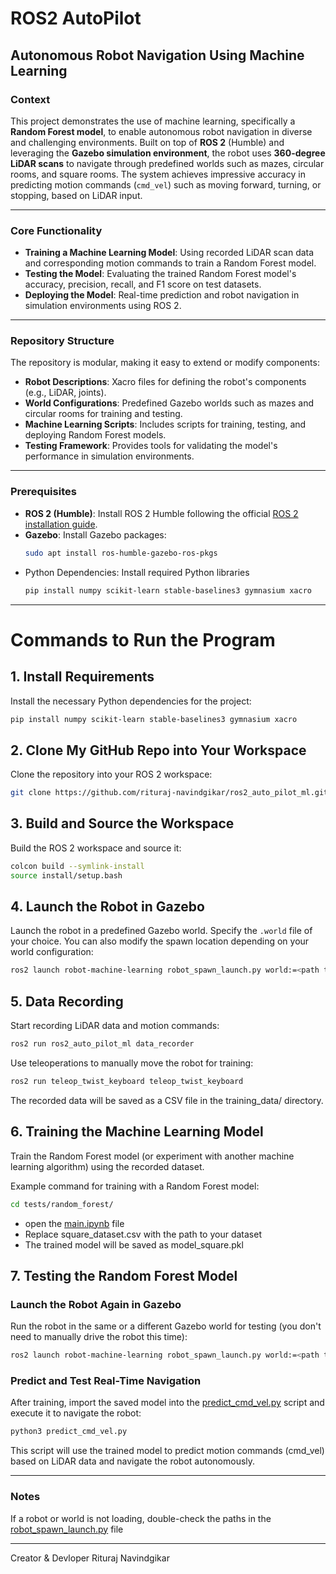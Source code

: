 # ROS2 AutoPilot

## Autonomous Robot Navigation Using Machine Learning

### **Context**
This project demonstrates the use of machine learning, specifically a **Random Forest model**, to enable autonomous robot navigation in diverse and challenging environments. Built on top of **ROS 2** (Humble) and leveraging the **Gazebo simulation environment**, the robot uses **360-degree LiDAR scans** to navigate through predefined worlds such as mazes, circular rooms, and square rooms. The system achieves impressive accuracy in predicting motion commands (`cmd_vel`) such as moving forward, turning, or stopping, based on LiDAR input.

---

### **Core Functionality**
- **Training a Machine Learning Model**: Using recorded LiDAR scan data and corresponding motion commands to train a Random Forest model.
- **Testing the Model**: Evaluating the trained Random Forest model's accuracy, precision, recall, and F1 score on test datasets.
- **Deploying the Model**: Real-time prediction and robot navigation in simulation environments using ROS 2.

---

### **Repository Structure**
The repository is modular, making it easy to extend or modify components:
- **Robot Descriptions**: Xacro files for defining the robot's components (e.g., LiDAR, joints).
- **World Configurations**: Predefined Gazebo worlds such as mazes and circular rooms for training and testing.
- **Machine Learning Scripts**: Includes scripts for training, testing, and deploying Random Forest models.
- **Testing Framework**: Provides tools for validating the model's performance in simulation environments.

---

### **Prerequisites**
- **ROS 2 (Humble)**:
  Install ROS 2 Humble following the official [ROS 2 installation guide](https://docs.ros.org/en/humble/Installation.html).
- **Gazebo**:
  Install Gazebo packages:
  ```bash
  sudo apt install ros-humble-gazebo-ros-pkgs
  ```
- Python Dependencies: Install required Python libraries
  ```bash
  pip install numpy scikit-learn stable-baselines3 gymnasium xacro
  ```

---

# Commands to Run the Program

## 1. Install Requirements
Install the necessary Python dependencies for the project:
```bash
pip install numpy scikit-learn stable-baselines3 gymnasium xacro
```

## 2. Clone My GitHub Repo into Your Workspace
Clone the repository into your ROS 2 workspace:
```bash
git clone https://github.com/rituraj-navindgikar/ros2_auto_pilot_ml.git
```

## 3. Build and Source the Workspace
Build the ROS 2 workspace and source it:
```bash
colcon build --symlink-install
source install/setup.bash
```

## 4. Launch the Robot in Gazebo
Launch the robot in a predefined Gazebo world. Specify the `.world` file of your choice. You can also modify the spawn location depending on your world configuration:
```bash
ros2 launch robot-machine-learning robot_spawn_launch.py world:=<path to your .world file>
```

## 5. Data Recording
Start recording LiDAR data and motion commands:

```bash
ros2 run ros2_auto_pilot_ml data_recorder
```
Use teleoperations to manually move the robot for training:
```bash
ros2 run teleop_twist_keyboard teleop_twist_keyboard
```
The recorded data will be saved as a CSV file in the training_data/ directory.


## 6. Training the Machine Learning Model
Train the Random Forest model (or experiment with another machine learning algorithm) using the recorded dataset. 

Example command for training with a Random Forest model:
```bash
cd tests/random_forest/
```
- open the [main.ipynb](https://github.com/rituraj-navindgikar/ros2_auto_pilot_ml/blob/main/tests/random_forest/main.ipynb) file
- Replace square_dataset.csv with the path to your dataset
- The trained model will be saved as model_square.pkl


## 7. Testing the Random Forest Model

### Launch the Robot Again in Gazebo
Run the robot in the same or a different Gazebo world for testing (you don't need to manually drive the robot this time):
```bash
ros2 launch robot-machine-learning robot_spawn_launch.py world:=<path to your .world file>
```
### Predict and Test Real-Time Navigation
After training, import the saved model into the [predict_cmd_vel.py](https://github.com/rituraj-navindgikar/ros2_auto_pilot_ml/blob/main/tests/random_forest/predict_cmd_vel.py) script and execute it to navigate the robot:
```bash
python3 predict_cmd_vel.py
```
This script will use the trained model to predict motion commands (cmd_vel) based on LiDAR data and navigate the robot autonomously.

---

### Notes
If a robot or world is not loading, double-check the paths in the [robot_spawn_launch.py](https://github.com/rituraj-navindgikar/ros2_auto_pilot_ml/blob/main/src/robot-machine-learning/launch/robot_spawn_launch.py) file

---

Creator & Devloper
Rituraj Navindgikar
